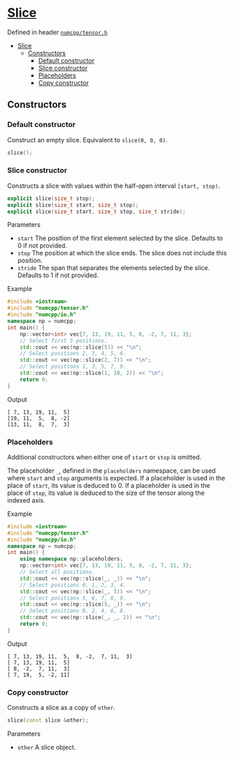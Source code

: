 # [Slice](readme.md)

Defined in header [`numcpp/tensor.h`](/include/numcpp/tensor.h)

- [Slice](#slice)
  - [Constructors](#constructors)
    - [Default constructor](#default-constructor)
    - [Slice constructor](#slice-constructor)
    - [Placeholders](#placeholders)
    - [Copy constructor](#copy-constructor)

## Constructors

### Default constructor

Construct an empty slice. Equivalent to `slice(0, 0, 0)`.
```cpp
slice();
```

### Slice constructor

Constructs a slice with values within the half-open interval `[start, stop)`.
```cpp
explicit slice(size_t stop);
explicit slice(size_t start, size_t stop);
explicit slice(size_t start, size_t stop, size_t stride);
```

Parameters

* `start` The position of the first element selected by the slice. Defaults to 0 if not provided.
* `stop` The position at which the slice ends. The slice does not include this position.
* `stride` The span that separates the elements selected by the slice. Defaults to 1 if not provided.

Example

```cpp
#include <iostream>
#include "numcpp/tensor.h"
#include "numcpp/io.h"
namespace np = numcpp;
int main() {
    np::vector<int> vec{7, 13, 19, 11, 5, 8, -2, 7, 11, 3};
    // Select first 5 positions.
    std::cout << vec(np::slice(5)) << "\n";
    // Select positions 2, 3, 4, 5, 6.
    std::cout << vec(np::slice(2, 7)) << "\n";
    // Select positions 1, 3, 5, 7, 9.
    std::cout << vec(np::slice(1, 10, 2)) << "\n";
    return 0;
}
```

Output

```
[ 7, 13, 19, 11,  5]
[19, 11,  5,  8, -2]
[13, 11,  8,  7,  3]
```

### Placeholders

Additional constructors when either one of `start` or `stop` is omitted.

The placeholder `_`, defined in the `placeholders` namespace, can be used where `start` and `stop` arguments is expected. If a placeholder is used in the place of `start`, its value is deduced to 0. If a placeholder is used in the place of `stop`, its value is deduced to the size of the tensor along the indexed axis.

Example

```cpp
#include <iostream>
#include "numcpp/tensor.h"
#include "numcpp/io.h"
namespace np = numcpp;
int main() {
    using namespace np::placeholders;
    np::vector<int> vec{7, 13, 19, 11, 5, 8, -2, 7, 11, 3};
    // Select all positions.
    std::cout << vec(np::slice(_, _)) << "\n";
    // Select positions 0, 1, 2, 3, 4.
    std::cout << vec(np::slice(_, 5)) << "\n";
    // Select positions 5, 6, 7, 8, 9.
    std::cout << vec(np::slice(5, _)) << "\n";
    // Select positions 0, 2, 4, 6, 8.
    std::cout << vec(np::slice(_, _, 2)) << "\n";
    return 0;
}
```

Output

```
[ 7, 13, 19, 11,  5,  8, -2,  7, 11,  3]
[ 7, 13, 19, 11,  5]
[ 8, -2,  7, 11,  3]
[ 7, 19,  5, -2, 11]
```

### Copy constructor

Constructs a slice as a copy of `other`.
```cpp
slice(const slice &other);
```

Parameters

* `other` A slice object.
